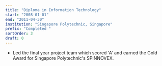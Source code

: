 ```yaml
---
title: "Diploma in Information Technology"
start: "2008-01-01"
end: "2011-04-30"
institution: "Singapore Polytechnic, Singapore"
prefix: "Completed "
sortOrder: 3
draft: 0
---
```


- Led the final year project team which scored 'A' and earned the Gold Award for Singapore Polytechnic's SPINNOVEX.